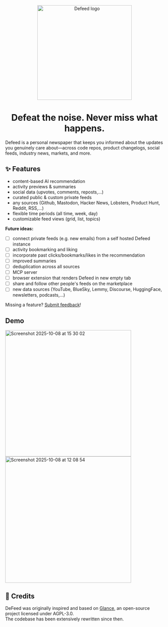 <div align="center">

<img width="300" alt="Defeed logo" src="https://github.com/user-attachments/assets/a38e498a-6e13-47c7-81b1-ab2531db46a7" />

<h1>Defeat the noise. Never miss what happens.</h1>

</div>

Defeed is a personal newspaper that keeps you informed about the updates you genuinely care about—across code repos, product changelogs, social feeds, industry news, markets, and more. 

## ✨ Features

- content-based AI recommendation
- activity previews & summaries
- social data (upvotes, comments, reposts,...)
- curated public & custom private feeds
- any sources (Github, Mastodon, Hacker News, Lobsters, Product Hunt, Reddit, RSS,...)
- flexible time periods (all time, week, day)
- customizable feed views (grid, list, topics)

**Future ideas:**
- [ ] connect private feeds (e.g. new emails) from a self hosted Defeed instance
- [ ] activity bookmarking and liking
- [ ] incorporate past clicks/bookmarks/likes in the recommendation
- [ ] improved summaries
- [ ] deduplication across all sources
- [ ] MCP server
- [ ] browser extension that renders Defeed in new empty tab
- [ ] share and follow other people's feeds on the marketplace
- [ ] new data sources (YouTube, BlueSky, Lemmy, Discourse, HuggingFace, newsletters, podcasts,...)

Missing a feature? [Submit feedback](https://github.com/defeed/defeed/issues/new?labels=enhancement&template=feature_request.md)!


## Demo

<img width="400" alt="Screenshot 2025-10-08 at 15 30 02" src="https://github.com/user-attachments/assets/89f58c6b-1ab5-414e-a5fa-b27c86478c51" />

<img width="400" alt="Screenshot 2025-10-08 at 12 08 54" src="https://github.com/user-attachments/assets/821eea6f-65b7-43d6-a1c6-219efde1e4fe" />


## 🙏 Credits

DeFeed was originally inspired and based on [Glance](https://github.com/glanceapp/glance), an open-source project licensed under AGPL-3.0.  
The codebase has been extensively rewritten since then.
